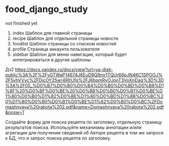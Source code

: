 # food_django_study

not finished yet


1) index Шаблон для главной страницы
2) recipe Шаблон для отдельной страницы новости
3) foodlist Шаблон страницы со списком новостей
4) profile Страница аккаунта пользователя
5) sidebar Шаблон для меню навигации, который будет интегрироваться в другие шаблоны


Дз2
https://docs.yandex.ru/docs/view?url=ya-disk-public%3A%2F%2FyGTWaP14674J6EuD9Q9mr1TQUr68pJN4KC1SPOOJ%2F5vhVVyc%2FDjcOY25wr4RItUfq%2FJ6bpmRyOJonT3VoXnDag%3D%3D%3A%2F05_%D0%B7%D0%B0%D0%B4%D0%B0%D0%BD%D0%B8%D1%8F%20%D0%BF%D0%BE%20%D0%BB%D0%B0%D0%B1%D0%BE%D1%80%D0%B0%D1%82%D0%BE%D1%80%D0%BD%D1%8B%D0%BC%20%D1%80%D0%B0%D0%B1%D0%BE%D1%82%D0%B0%D0%BC%2FDomashnyaya%20rabota%202.pdf&name=Domashnyaya%20rabota%202.pdf&nosw=1 

Создайте форму для поиска рецепта по заголовку, 
отдельную страницу результатов поиска. 
Используйте механизмы аннотации и/или агрегации для получения сведений об Авторе рецепта в том же запросе к БД,
что и запрос поиска рецепта по заголовку.
